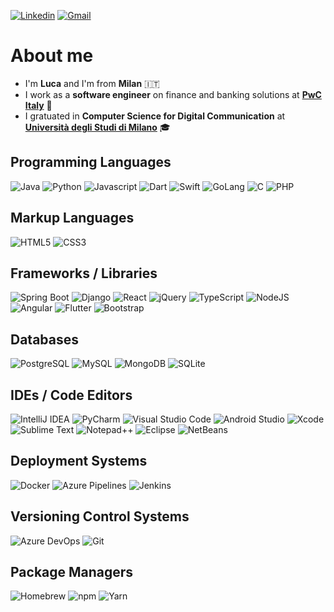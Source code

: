 [![Linkedin](https://img.shields.io/badge/Linkedin-%230077B5.svg?style=for-the-badge&logo=linkedin&logoColor=white)](https://www.linkedin.com/in/lucaarmetta/)
[![Gmail](https://img.shields.io/badge/Gmail-D14836?style=for-the-badge&logo=gmail&logoColor=white)](mailto:armetta.luca@gmail.com)

# About me

<ul>
  <li>I'm <b>Luca</b> and I'm from <b>Milan</b> 🇮🇹</li>
  <li>I work as a <b>software engineer</b> on finance and banking solutions at <a href="https://www.pwc.com/it/it.html"><b>PwC Italy</b></a> 💼</li>
  <li>I gratuated in <b>Computer Science for Digital Communication</b> at <a href="https://www.unimi.it/"><b>Università degli Studi di Milano</b></a> 🎓</li>
</ul>

## Programming Languages

![Java](https://img.shields.io/badge/Java-%23ED8B00.svg?style=for-the-badge&logo=openjdk&logoColor=white)
![Python](https://img.shields.io/badge/Python-3776AB?style=for-the-badge&logo=python&logoColor=fff)
![Javascript](https://img.shields.io/badge/JavaScript-F7DF1E?style=for-the-badge&logo=javascript&logoColor=000)
![Dart](https://img.shields.io/badge/Dart-6DE6D5.svg?style=for-the-badge&logo=dart&logoColor=white)
![Swift](https://img.shields.io/badge/Swift-F54A2A?style=for-the-badge&logo=swift&logoColor=white)
![GoLang](https://img.shields.io/badge/Go-%2300ADD8.svg?style=for-the-badge&logo=go&logoColor=white)
![C](https://img.shields.io/badge/C-00599C?style=for-the-badge&logo=c&logoColor=white)
![PHP](https://img.shields.io/badge/php-%23777BB4.svg?style=for-the-badge&logo=php&logoColor=white)

## Markup Languages

![HTML5](https://img.shields.io/badge/HTML-%23E34F26.svg?style=for-the-badge&logo=html5&logoColor=white)
![CSS3](https://img.shields.io/badge/CSS-1572B6?style=for-the-badge&logo=css3&logoColor=fff)

## Frameworks / Libraries

![Spring Boot](https://img.shields.io/badge/Spring%20Boot-6DB33F?style=for-the-badge&logo=springboot&logoColor=fff)
![Django](https://img.shields.io/badge/django-%23092E20.svg?style=for-the-badge&logo=django&logoColor=white)
![React](https://img.shields.io/badge/React-%2320232a.svg?style=for-the-badge&logo=react&logoColor=%2361DAFB)
![jQuery](https://img.shields.io/badge/jQuery-0769AD?style=for-the-badge&logo=jquery&logoColor=fff)
![TypeScript](https://img.shields.io/badge/TypeScript-3178C6?style=for-the-badge&logo=typescript&logoColor=fff)
![NodeJS](https://img.shields.io/badge/Node.js-6DA55F?style=for-the-badge&logo=node.js&logoColor=white)
![Angular](https://img.shields.io/badge/Angular-%23DD0031.svg?style=for-the-badge&logo=angular&logoColor=white)
![Flutter](https://img.shields.io/badge/Flutter-02569B?style=for-the-badge&logo=flutter&logoColor=fff)
![Bootstrap](https://img.shields.io/badge/Bootstrap-7952B3?style=for-the-badge&logo=bootstrap&logoColor=fff)

## Databases

![PostgreSQL](https://img.shields.io/badge/Postgres-%23316192.svg?style=for-the-badge&logo=postgresql&logoColor=white)
![MySQL](https://img.shields.io/badge/MySQL-4479A1?style=for-the-badge&logo=mysql&logoColor=fff)
![MongoDB](https://img.shields.io/badge/MongoDB-%234ea94b.svg?style=for-the-badge&logo=mongodb&logoColor=white)
![SQLite](https://img.shields.io/badge/SQLite-%2307405e.svg?style=for-the-badge&logo=sqlite&logoColor=white)

## IDEs / Code Editors

![IntelliJ IDEA](https://img.shields.io/badge/IntelliJ%20IDEA-A163DC.svg?style=for-the-badge&logo=intellij-idea&logoColor=white)
![PyCharm](https://img.shields.io/badge/PyCharm-BEE684?style=for-the-badge&logo=PyCharm&logoColor=black)
![Visual Studio Code](https://custom-icon-badges.demolab.com/badge/Visual%20Studio%20Code-0078d7.svg?style=for-the-badge&logo=vsc&logoColor=white)
![Android Studio](https://img.shields.io/badge/Android_Studio-3DDC84?style=for-the-badge&logo=android-studio&logoColor=white)
![Xcode](https://img.shields.io/badge/Xcode-007ACC?style=for-the-badge&logo=Xcode&logoColor=white)
![Sublime Text](https://img.shields.io/badge/Sublime%20Text-%23575757.svg?style=for-the-badge&logo=sublime-text&logoColor=important)
![Notepad++](https://img.shields.io/badge/Notepad++-90E59A.svg?style=for-the-badge&logo=notepad%2b%2b&logoColor=black)
![Eclipse](https://img.shields.io/badge/Eclipse-FE7A16.svg?style=for-the-badge&logo=Eclipse&logoColor=white)
![NetBeans](https://img.shields.io/badge/NetBeans-1B6AC6.svg?style=for-the-badge&logo=apache-netbeans-ide&logoColor=white)

## Deployment Systems

![Docker](https://img.shields.io/badge/Docker-2496ED?style=for-the-badge&logo=docker&logoColor=fff)
![Azure Pipelines](https://img.shields.io/badge/Azure%20Pipelines-2560E0?style=for-the-badge&logo=azurepipelines&logoColor=fff)
![Jenkins](https://img.shields.io/badge/Jenkins-D24939?style=for-the-badge&logo=jenkins&logoColor=fff)

## Versioning Control Systems

![Azure DevOps](https://img.shields.io/badge/Azure%20DevOps-0078D7?style=for-the-badge&logo=azuredevops&logoColor=fff)
![Git](https://img.shields.io/badge/Git-F05032?style=for-the-badge&logo=git&logoColor=fff)

## Package Managers

![Homebrew](https://img.shields.io/badge/Homebrew-FBB040?style=for-the-badge&logo=homebrew&logoColor=black)
![npm](https://img.shields.io/badge/npm-CB3837?style=for-the-badge&logo=npm&logoColor=fff)
![Yarn](https://img.shields.io/badge/Yarn-2C8EBB?style=for-the-badge&logo=yarn&logoColor=fff)
